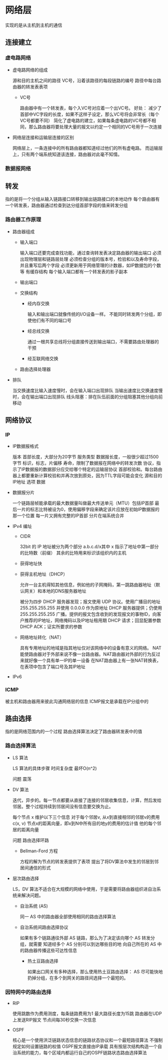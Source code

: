 # 网络层

实现的是从主机到主机的通信

## 连接建立

### 虚电路网络

- 虚电路网络的组成

  源和目的主机之间的路径
  VC号，沿着该路径的每段链路的编号
  路径中每台路由器的转发表表项

	- VC号

	  路由器中有一个转发表，每个入VC号对应着一个出VC号。
	  好处：
	  减少了首部中VC字段的长度，如果不这样子设定，那么VC号将会非常长（每个VC号都要不同）
	  简化了虚电路的建立，如果每条虚电路的VC号都不相同，那么路由器将要处理大量的报文以约定一个相同的VC号用于一次连接

- 网络层连接和运输层连接的区别

  网络层上，一条连接中的所有路由器都知道经过他们的所有虚电路。
  而运输层上，只有两个端系统知道该连接，路由器对此毫不知情。

### 数据报网络

## 转发

指的是将一个分组从输入链路接口转移到输出链路接口的本地动作
每个路由器有一个转发表，路由器通过检查到达分组首部字段的值来转发分组

### 路由器工作原理

- 路由器组成

	- 输入端口

	  输入端口还要完成查找功能，通过查询转发表决定路由器的输出端口
	  必须出现物理层和链路层处理
	  必须检查分组的版本号，检验和以及寿命字段，并且重写后两个字段
	  必须更新用于网络管理的计数器，如IP数据包的个数等
	  有缓存结构
	  每个输入端口都有一个转发表的影子副本

	- 输出端口
	- 交换结构

		- 经内存交换

		  输入和输出端口就像传统的I/O设备一样。
		  不能同时转发两个分组，即使他们有不同的端口号

		- 经总线交换

		  通过一根共享总线将分组直接传送到输出端口，不需要路由处理器的干预

		- 经互联网络交换

	- 路由选择处理器

- 排队

  当交换速度比输入速度慢时，会在输入端口出现排队
  当输出速度比交换速度慢时，会在输出端口出现排队
  线头阻塞：排在队伍前面的分组阻塞其他分组向前移动

## 网络协议

### IP

- IP数据报格式

  版本
  首部长度，大部分为20字节
  服务类型
  数据报长度，一般很少超过1500字节
  标识，标志，片偏移
  寿命，限制了数据报在网络中的转发次数
  协议，指示了IP数据报的数据部分应交给哪个特定的运输层协议
  首部校验和。每台路由器上都要重新计算校验和并再次放到原处，因为TTL字段可能会变化
  源和目的IP地址
  选项
  数据

- 数据报分片

  一个链路层帧能承载的最大数据量叫做最大传送单元（MTU）包括IP首部
  最后一片的标志比特被设为0，使用偏移字段来确定该片应放在初始IP数据报的那一个位置
  每一片又拥有完整的IP首部
  分片在端系统合并

- IPv4 编址

	- CIDR

	  32bit 的 IP 地址被分为两个部分 a.b.c.d/x其中 x 指示了地址中第一部分的比特数（前缀）
	  其余的比特用来标识该组织内的主机

	- 获得地址快
	- 获得主机地址（DHCP）

	  允许一台主机得知其他信息，例如他的子网掩码，第一跳路由器地址（默认网关）和本地的DNS服务器地址
	  
	  被分为四步
	  DHCP 服务器发现；报文使用 UDP 协议。使用广播目的地址 255.255.255.255 并使用 0.0.0.0 作为原地址
	  DHCP 服务器提供；仍使用255.255.255.255 广播。提供的报文包含收到的发现报文的事物ID，向客户推荐的IP地址，网络掩码以及IP地址租用期
	  DHCP 请求；回显配置参数
	  DHCP ACK；证实所要求的参数

	- 网络地址转化（NAT）

	  具有专用地址的地域是指其地址仅对该网络中的设备有意义的网络。
	  NAT 能使路由器对于外部来说不像一台路由器。NAT路由器对外部的行为反过来就好像一个具有单一IP的单一设备
	  在NAT路由器上有一张NAT转换表，在表项中包含了端口号及其IP地址

- IPv6

### ICMP

被主机和路由器用来彼此沟通网络层的信息
ICMP报文是承载在IP分组中的

## 路由选择

指的是网络范围内的一个过程
路由选择算法决定了路由器转发表中的值

### 路由选择算法

- LS 算法

  LS 算法的具体步骤
  时间复杂度 最坏O(n^2)
  
  问题
  震荡

- DV 算法

  迭代，异步的。每一节点都要从直接了连接的邻居收集信息，计算，然后发给邻居。整个过程持续到邻居间没有信息要交换为止。
  
  每个节点 x 维护以下三个信息
  对于每个邻居v, 从x到直接相邻的邻居v的费用 c(x, v)
  节点x的距离向量，即x到N中所有目的地y的费用的估计值
  他的每个邻居的距离向量
  
  问题
  路由选择环路

	- Bellman-Ford 方程

	  方程的解为节点的转发表提供了表项
	  提出了将DV算法中发生的邻居到邻居间通信的形式

- 层次路由选择

  LS，DV 算法不适合在大规模的网络中使用，于是需要将路由器组织进自治系统来解决问题。

	- 自治系统 (AS)

	  同一 AS 中的路由器全部使用相同的路由选择算法

	- 自治系统间路由选择协议

	  如果有多个链路通往外部 AS 链路，那么为了决定该向哪个 AS 转发分组，就需要
	  知道经多个 AS 分别可以到达哪些目的地
	  向自己所在的 AS 中的路由器传播这些可达性信息

		- 热土豆路由选择

		  如果出口网关有多种选择，那么使用热土豆路由选择：
		  	AS 尽可能快地扔掉分组，在多个到网关的路径间选择一个最短的。

### 因特网中的路由选择

- RIP

  使用跳数作为费用测度，每条链路费用为1
  最大路径长度为15跳
  路由器在UDP上发送RIP报文
  节点间每30秒交换一次信息

- OSPF

  核心是一个使用洪泛链路状态信息的链路状态协议和一个最短路径算法
  不强制规定如何设置链路的权值
  OSPF报文直接由IP承载
  具有按层次结构构造一个自治系统的能力，每个区域内都运行自己的OSPF链路状态路由选择算法
